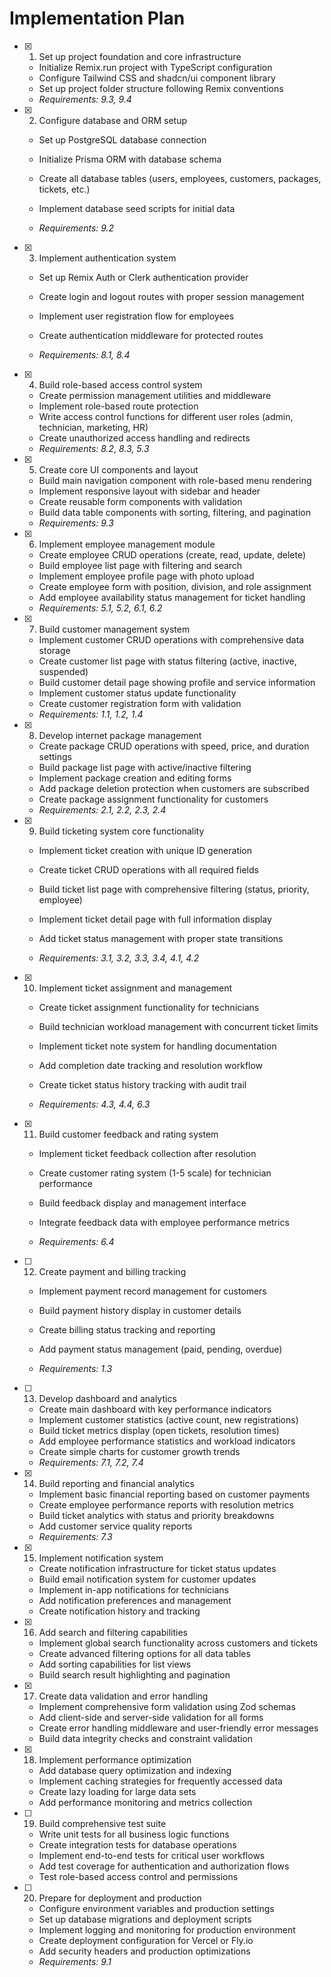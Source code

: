 # Implementation Plan

- [x] 1. Set up project foundation and core infrastructure


  - Initialize Remix.run project with TypeScript configuration
  - Configure Tailwind CSS and shadcn/ui component library
  - Set up project folder structure following Remix conventions
  - _Requirements: 9.3, 9.4_




- [x] 2. Configure database and ORM setup


  - Set up PostgreSQL database connection
  - Initialize Prisma ORM with database schema
  - Create all database tables (users, employees, customers, packages, tickets, etc.)




  - Implement database seed scripts for initial data
  - _Requirements: 9.2_




- [x] 3. Implement authentication system

  - Set up Remix Auth or Clerk authentication provider








  - Create login and logout routes with proper session management
  - Implement user registration flow for employees
  - Create authentication middleware for protected routes
  - _Requirements: 8.1, 8.4_

- [x] 4. Build role-based access control system


  - Create permission management utilities and middleware
  - Implement role-based route protection
  - Write access control functions for different user roles (admin, technician, marketing, HR)
  - Create unauthorized access handling and redirects
  - _Requirements: 8.2, 8.3, 5.3_

- [x] 5. Create core UI components and layout





  - Build main navigation component with role-based menu rendering
  - Implement responsive layout with sidebar and header
  - Create reusable form components with validation
  - Build data table components with sorting, filtering, and pagination
  - _Requirements: 9.3_

- [x] 6. Implement employee management module
  - Create employee CRUD operations (create, read, update, delete)
  - Build employee list page with filtering and search
  - Implement employee profile page with photo upload
  - Create employee form with position, division, and role assignment
  - Add employee availability status management for ticket handling
  - _Requirements: 5.1, 5.2, 6.1, 6.2_

- [x] 7. Build customer management system



  - Implement customer CRUD operations with comprehensive data storage
  - Create customer list page with status filtering (active, inactive, suspended)
  - Build customer detail page showing profile and service information
  - Implement customer status update functionality
  - Create customer registration form with validation
  - _Requirements: 1.1, 1.2, 1.4_



- [x] 8. Develop internet package management
  - Create package CRUD operations with speed, price, and duration settings
  - Build package list page with active/inactive filtering
  - Implement package creation and editing forms
  - Add package deletion protection when customers are subscribed
  - Create package assignment functionality for customers
  - _Requirements: 2.1, 2.2, 2.3, 2.4_

- [x] 9. Build ticketing system core functionality
  - Implement ticket creation with unique ID generation
  - Create ticket CRUD operations with all required fields
  - Build ticket list page with comprehensive filtering (status, priority, employee)
  - Implement ticket detail page with full information display
  - Add ticket status management with proper state transitions



  - _Requirements: 3.1, 3.2, 3.3, 3.4, 4.1, 4.2_

- [x] 10. Implement ticket assignment and management




  - Create ticket assignment functionality for technicians
  - Build technician workload management with concurrent ticket limits



  - Implement ticket note system for handling documentation
  - Add completion date tracking and resolution workflow
  - Create ticket status history tracking with audit trail
  - _Requirements: 4.3, 4.4, 6.3_




- [x] 11. Build customer feedback and rating system




  - Implement ticket feedback collection after resolution
  - Create customer rating system (1-5 scale) for technician performance


  - Build feedback display and management interface
  - Integrate feedback data with employee performance metrics





  - _Requirements: 6.4_







- [ ] 12. Create payment and billing tracking
  - Implement payment record management for customers
  - Build payment history display in customer details
  - Create billing status tracking and reporting

  - Add payment status management (paid, pending, overdue)
  - _Requirements: 1.3_

- [ ] 13. Develop dashboard and analytics
  - Create main dashboard with key performance indicators
  - Implement customer statistics (active count, new registrations)
  - Build ticket metrics display (open tickets, resolution times)
  - Add employee performance statistics and workload indicators
  - Create simple charts for customer growth trends
  - _Requirements: 7.1, 7.2, 7.4_

- [x] 14. Build reporting and financial analytics
  - Implement basic financial reporting based on customer payments
  - Create employee performance reports with resolution metrics
  - Build ticket analytics with status and priority breakdowns
  - Add customer service quality reports
  - _Requirements: 7.3_

- [x] 15. Implement notification system
  - Create notification infrastructure for ticket status updates
  - Build email notification system for customer updates
  - Implement in-app notifications for technicians
  - Add notification preferences and management
  - Create notification history and tracking



- [x] 16. Add search and filtering capabilities
  - Implement global search functionality across customers and tickets
  - Create advanced filtering options for all data tables
  - Add sorting capabilities for list views
  - Build search result highlighting and pagination

- [x] 17. Create data validation and error handling
  - Implement comprehensive form validation using Zod schemas
  - Add client-side and server-side validation for all forms
  - Create error handling middleware and user-friendly error messages
  - Build data integrity checks and constraint validation

- [x] 18. Implement performance optimization


  - Add database query optimization and indexing
  - Implement caching strategies for frequently accessed data
  - Create lazy loading for large data sets
  - Add performance monitoring and metrics collection

- [ ] 19. Build comprehensive test suite
  - Write unit tests for all business logic functions
  - Create integration tests for database operations
  - Implement end-to-end tests for critical user workflows
  - Add test coverage for authentication and authorization flows
  - Test role-based access control and permissions

- [ ] 20. Prepare for deployment and production
  - Configure environment variables and production settings
  - Set up database migrations and deployment scripts
  - Implement logging and monitoring for production environment
  - Create deployment configuration for Vercel or Fly.io
  - Add security headers and production optimizations
  - _Requirements: 9.1_